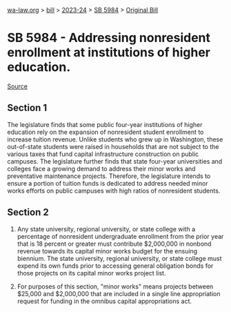 [wa-law.org](/) > [bill](/bill/) > [2023-24](/bill/2023-24/) > [SB 5984](/bill/2023-24/sb/5984/) > [Original Bill](/bill/2023-24/sb/5984/1/)

# SB 5984 - Addressing nonresident enrollment at institutions of higher education.

[Source](http://lawfilesext.leg.wa.gov/biennium/2023-24/Pdf/Bills/Senate%20Bills/5984.pdf)

## Section 1
The legislature finds that some public four-year institutions of higher education rely on the expansion of nonresident student enrollment to increase tuition revenue. Unlike students who grew up in Washington, these out-of-state students were raised in households that are not subject to the various taxes that fund capital infrastructure construction on public campuses. The legislature further finds that state four-year universities and colleges face a growing demand to address their minor works and preventative maintenance projects. Therefore, the legislature intends to ensure a portion of tuition funds is dedicated to address needed minor works efforts on public campuses with high ratios of nonresident students.

## Section 2
1. Any state university, regional university, or state college with a percentage of nonresident undergraduate enrollment from the prior year that is 18 percent or greater must contribute $2,000,000 in nonbond revenue towards its capital minor works budget for the ensuing biennium. The state university, regional university, or state college must expend its own funds prior to accessing general obligation bonds for those projects on its capital minor works project list.

2. For purposes of this section, "minor works" means projects between $25,000 and $2,000,000 that are included in a single line appropriation request for funding in the omnibus capital appropriations act.
